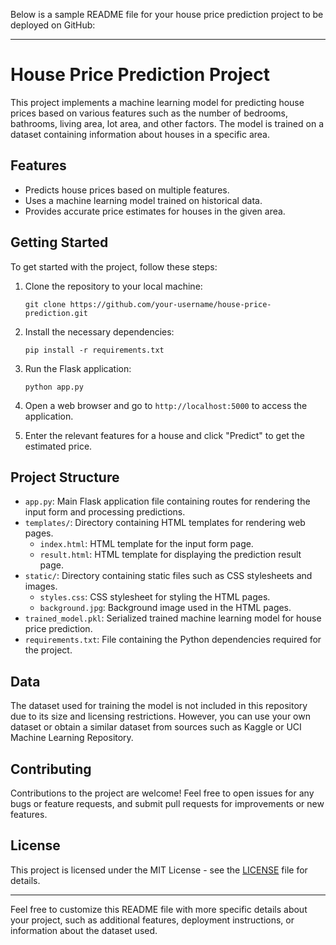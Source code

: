 Below is a sample README file for your house price prediction project to be deployed on GitHub:

---

# House Price Prediction Project

This project implements a machine learning model for predicting house prices based on various features such as the number of bedrooms, bathrooms, living area, lot area, and other factors. The model is trained on a dataset containing information about houses in a specific area.

## Features

- Predicts house prices based on multiple features.
- Uses a machine learning model trained on historical data.
- Provides accurate price estimates for houses in the given area.

## Getting Started

To get started with the project, follow these steps:

1. Clone the repository to your local machine:

   ```
   git clone https://github.com/your-username/house-price-prediction.git
   ```

2. Install the necessary dependencies:

   ```
   pip install -r requirements.txt
   ```

3. Run the Flask application:

   ```
   python app.py
   ```

4. Open a web browser and go to `http://localhost:5000` to access the application.

5. Enter the relevant features for a house and click "Predict" to get the estimated price.

## Project Structure

- `app.py`: Main Flask application file containing routes for rendering the input form and processing predictions.
- `templates/`: Directory containing HTML templates for rendering web pages.
  - `index.html`: HTML template for the input form page.
  - `result.html`: HTML template for displaying the prediction result page.
- `static/`: Directory containing static files such as CSS stylesheets and images.
  - `styles.css`: CSS stylesheet for styling the HTML pages.
  - `background.jpg`: Background image used in the HTML pages.
- `trained_model.pkl`: Serialized trained machine learning model for house price prediction.
- `requirements.txt`: File containing the Python dependencies required for the project.

## Data

The dataset used for training the model is not included in this repository due to its size and licensing restrictions. However, you can use your own dataset or obtain a similar dataset from sources such as Kaggle or UCI Machine Learning Repository.

## Contributing

Contributions to the project are welcome! Feel free to open issues for any bugs or feature requests, and submit pull requests for improvements or new features.

## License

This project is licensed under the MIT License - see the [LICENSE](LICENSE) file for details.

---

Feel free to customize this README file with more specific details about your project, such as additional features, deployment instructions, or information about the dataset used.
